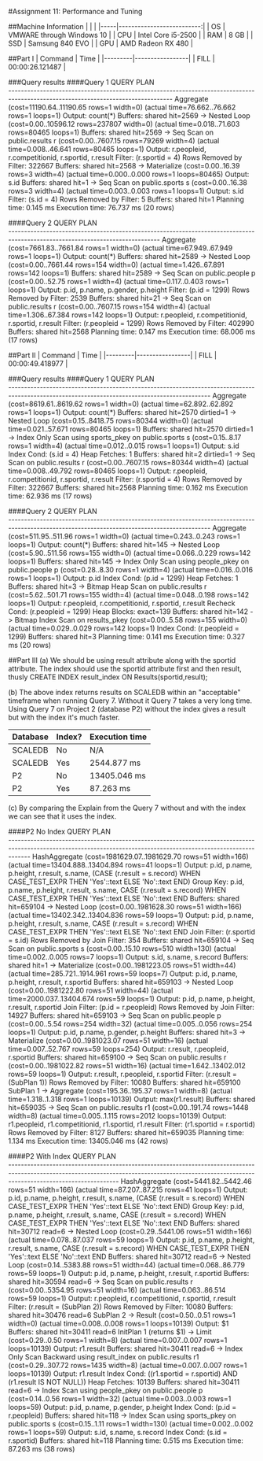 #Assignment 11: Performance and Tuning

##Machine Information
|     |                           |
|-----|--------------------------:|
| OS  | VMWARE through Windows 10 |
| CPU |        Intel Core i5-2500 |
| RAM |                      8 GB |
| SSD |           Samsung 840 EVO |
| GPU |         AMD Radeon RX 480 |

##Part I
| Command | Time            |
|---------|-----------------|
| FILL    | 00:00:26.121487 |

###Query results
####Query 1
                                                                QUERY PLAN                                                            
    ----------------------------------------------------------------------------------------------------------------------------------
     Aggregate  (cost=11190.64..11190.65 rows=1 width=0) (actual time=76.662..76.662 rows=1 loops=1)
       Output: count(*)
       Buffers: shared hit=2569
       ->  Nested Loop  (cost=0.00..10596.12 rows=237807 width=0) (actual time=0.018..71.603 rows=80465 loops=1)
             Buffers: shared hit=2569
             ->  Seq Scan on public.results r  (cost=0.00..7607.15 rows=79269 width=4) (actual time=0.008..46.641 rows=80465 loops=1)
                   Output: r.peopleid, r.competitionid, r.sportid, r.result
                   Filter: (r.sportid = 4)
                   Rows Removed by Filter: 322667
                   Buffers: shared hit=2568
             ->  Materialize  (cost=0.00..16.39 rows=3 width=4) (actual time=0.000..0.000 rows=1 loops=80465)
                   Output: s.id
                   Buffers: shared hit=1
                   ->  Seq Scan on public.sports s  (cost=0.00..16.38 rows=3 width=4) (actual time=0.003..0.003 rows=1 loops=1)
                         Output: s.id
                         Filter: (s.id = 4)
                         Rows Removed by Filter: 5
                         Buffers: shared hit=1
     Planning time: 0.145 ms
     Execution time: 76.737 ms
    (20 rows)
    
####Query 2
                                                              QUERY PLAN                                                          
    ------------------------------------------------------------------------------------------------------------------------------
     Aggregate  (cost=7661.83..7661.84 rows=1 width=0) (actual time=67.949..67.949 rows=1 loops=1)
       Output: count(*)
       Buffers: shared hit=2589
       ->  Nested Loop  (cost=0.00..7661.44 rows=154 width=0) (actual time=1.426..67.891 rows=142 loops=1)
             Buffers: shared hit=2589
             ->  Seq Scan on public.people p  (cost=0.00..52.75 rows=1 width=4) (actual time=0.117..0.403 rows=1 loops=1)
                   Output: p.id, p.name, p.gender, p.height
                   Filter: (p.id = 1299)
                   Rows Removed by Filter: 2539
                   Buffers: shared hit=21
             ->  Seq Scan on public.results r  (cost=0.00..7607.15 rows=154 width=4) (actual time=1.306..67.384 rows=142 loops=1)
                   Output: r.peopleid, r.competitionid, r.sportid, r.result
                   Filter: (r.peopleid = 1299)
                   Rows Removed by Filter: 402990
                   Buffers: shared hit=2568
     Planning time: 0.147 ms
     Execution time: 68.006 ms
    (17 rows)

##Part II
| Command | Time            |
|---------|-----------------|
| FILL    | 00:00:49.418977 |

###Query results
####Query 1
                                                                      QUERY PLAN                                                                  
    ----------------------------------------------------------------------------------------------------------------------------------------------
     Aggregate  (cost=8619.61..8619.62 rows=1 width=0) (actual time=62.892..62.892 rows=1 loops=1)
       Output: count(*)
       Buffers: shared hit=2570 dirtied=1
       ->  Nested Loop  (cost=0.15..8418.75 rows=80344 width=0) (actual time=0.021..57.671 rows=80465 loops=1)
             Buffers: shared hit=2570 dirtied=1
             ->  Index Only Scan using sports_pkey on public.sports s  (cost=0.15..8.17 rows=1 width=4) (actual time=0.012..0.015 rows=1 loops=1)
                   Output: s.id
                   Index Cond: (s.id = 4)
                   Heap Fetches: 1
                   Buffers: shared hit=2 dirtied=1
             ->  Seq Scan on public.results r  (cost=0.00..7607.15 rows=80344 width=4) (actual time=0.008..49.792 rows=80465 loops=1)
                   Output: r.peopleid, r.competitionid, r.sportid, r.result
                   Filter: (r.sportid = 4)
                   Rows Removed by Filter: 322667
                   Buffers: shared hit=2568
     Planning time: 0.162 ms
     Execution time: 62.936 ms
    (17 rows)
    
####Query 2
                                                                      QUERY PLAN                                                                  
    ----------------------------------------------------------------------------------------------------------------------------------------------
     Aggregate  (cost=511.95..511.96 rows=1 width=0) (actual time=0.243..0.243 rows=1 loops=1)
       Output: count(*)
       Buffers: shared hit=145
       ->  Nested Loop  (cost=5.90..511.56 rows=155 width=0) (actual time=0.066..0.229 rows=142 loops=1)
             Buffers: shared hit=145
             ->  Index Only Scan using people_pkey on public.people p  (cost=0.28..8.30 rows=1 width=4) (actual time=0.016..0.016 rows=1 loops=1)
                   Output: p.id
                   Index Cond: (p.id = 1299)
                   Heap Fetches: 1
                   Buffers: shared hit=3
             ->  Bitmap Heap Scan on public.results r  (cost=5.62..501.71 rows=155 width=4) (actual time=0.048..0.198 rows=142 loops=1)
                   Output: r.peopleid, r.competitionid, r.sportid, r.result
                   Recheck Cond: (r.peopleid = 1299)
                   Heap Blocks: exact=139
                   Buffers: shared hit=142
                   ->  Bitmap Index Scan on results_pkey  (cost=0.00..5.58 rows=155 width=0) (actual time=0.029..0.029 rows=142 loops=1)
                         Index Cond: (r.peopleid = 1299)
                         Buffers: shared hit=3
     Planning time: 0.141 ms
     Execution time: 0.327 ms
    (20 rows)

##Part III
(a) We should be using result attribute along with the sportid attribute. The index should use the sportid attribute first and then result, thusly
    CREATE INDEX result_index ON Results(sportid,result);
    
(b) The above index returns results on SCALEDB within an "acceptable" timeframe when running Query 7. Without it Query 7 takes a very long time. Using Query 7 on Project 2 (database P2) without the index gives a result but with the index it's much faster.

| Database | Index? | Execution time |
|----------|--------|----------------|
| SCALEDB  | No     | N/A            |
| SCALEDB  | Yes    | 2544.877 ms    |
| P2       | No     | 13405.046 ms   |
| P2       | Yes    | 87.263 ms      |

(c) By comparing the Explain from the Query 7 without and with the index we can see that it uses the index.

####P2 No Index
                                                                                QUERY PLAN                                                                             
    -------------------------------------------------------------------------------------------------------------------------------------------------------------------
     HashAggregate  (cost=1981629.07..1981629.70 rows=51 width=166) (actual time=13404.888..13404.894 rows=41 loops=1)
       Output: p.id, p.name, p.height, r.result, s.name, (CASE (r.result = s.record) WHEN CASE_TEST_EXPR THEN 'Yes'::text ELSE 'No'::text END)
       Group Key: p.id, p.name, p.height, r.result, s.name, CASE (r.result = s.record) WHEN CASE_TEST_EXPR THEN 'Yes'::text ELSE 'No'::text END
       Buffers: shared hit=659104
       ->  Nested Loop  (cost=0.00..1981628.30 rows=51 width=166) (actual time=13402.342..13404.836 rows=59 loops=1)
             Output: p.id, p.name, p.height, r.result, s.name, CASE (r.result = s.record) WHEN CASE_TEST_EXPR THEN 'Yes'::text ELSE 'No'::text END
             Join Filter: (r.sportid = s.id)
             Rows Removed by Join Filter: 354
             Buffers: shared hit=659104
             ->  Seq Scan on public.sports s  (cost=0.00..15.10 rows=510 width=130) (actual time=0.002..0.005 rows=7 loops=1)
                   Output: s.id, s.name, s.record
                   Buffers: shared hit=1
             ->  Materialize  (cost=0.00..1981223.05 rows=51 width=44) (actual time=285.721..1914.961 rows=59 loops=7)
                   Output: p.id, p.name, p.height, r.result, r.sportid
                   Buffers: shared hit=659103
                   ->  Nested Loop  (cost=0.00..1981222.80 rows=51 width=44) (actual time=2000.037..13404.674 rows=59 loops=1)
                         Output: p.id, p.name, p.height, r.result, r.sportid
                         Join Filter: (p.id = r.peopleid)
                         Rows Removed by Join Filter: 14927
                         Buffers: shared hit=659103
                         ->  Seq Scan on public.people p  (cost=0.00..5.54 rows=254 width=32) (actual time=0.005..0.056 rows=254 loops=1)
                               Output: p.id, p.name, p.gender, p.height
                               Buffers: shared hit=3
                         ->  Materialize  (cost=0.00..1981023.07 rows=51 width=16) (actual time=0.007..52.767 rows=59 loops=254)
                               Output: r.result, r.peopleid, r.sportid
                               Buffers: shared hit=659100
                               ->  Seq Scan on public.results r  (cost=0.00..1981022.82 rows=51 width=16) (actual time=1.642..13402.012 rows=59 loops=1)
                                     Output: r.result, r.peopleid, r.sportid
                                     Filter: (r.result = (SubPlan 1))
                                     Rows Removed by Filter: 10080
                                     Buffers: shared hit=659100
                                     SubPlan 1
                                       ->  Aggregate  (cost=195.36..195.37 rows=1 width=8) (actual time=1.318..1.318 rows=1 loops=10139)
                                             Output: max(r1.result)
                                             Buffers: shared hit=659035
                                             ->  Seq Scan on public.results r1  (cost=0.00..191.74 rows=1448 width=8) (actual time=0.005..1.115 rows=2012 loops=10139)
                                                   Output: r1.peopleid, r1.competitionid, r1.sportid, r1.result
                                                   Filter: (r1.sportid = r.sportid)
                                                   Rows Removed by Filter: 8127
                                                   Buffers: shared hit=659035
     Planning time: 1.134 ms
     Execution time: 13405.046 ms
    (42 rows)
    
####P2 With Index
                                                                                              QUERY PLAN                                                                                           
    -----------------------------------------------------------------------------------------------------------------------------------------------------------------------------------------------
     HashAggregate  (cost=5441.82..5442.46 rows=51 width=166) (actual time=87.207..87.215 rows=41 loops=1)
       Output: p.id, p.name, p.height, r.result, s.name, (CASE (r.result = s.record) WHEN CASE_TEST_EXPR THEN 'Yes'::text ELSE 'No'::text END)
       Group Key: p.id, p.name, p.height, r.result, s.name, CASE (r.result = s.record) WHEN CASE_TEST_EXPR THEN 'Yes'::text ELSE 'No'::text END
       Buffers: shared hit=30712 read=6
       ->  Nested Loop  (cost=0.29..5441.06 rows=51 width=166) (actual time=0.078..87.037 rows=59 loops=1)
             Output: p.id, p.name, p.height, r.result, s.name, CASE (r.result = s.record) WHEN CASE_TEST_EXPR THEN 'Yes'::text ELSE 'No'::text END
             Buffers: shared hit=30712 read=6
             ->  Nested Loop  (cost=0.14..5383.88 rows=51 width=44) (actual time=0.068..86.779 rows=59 loops=1)
                   Output: p.id, p.name, p.height, r.result, r.sportid
                   Buffers: shared hit=30594 read=6
                   ->  Seq Scan on public.results r  (cost=0.00..5354.95 rows=51 width=16) (actual time=0.063..86.514 rows=59 loops=1)
                         Output: r.peopleid, r.competitionid, r.sportid, r.result
                         Filter: (r.result = (SubPlan 2))
                         Rows Removed by Filter: 10080
                         Buffers: shared hit=30476 read=6
                         SubPlan 2
                           ->  Result  (cost=0.50..0.51 rows=1 width=0) (actual time=0.008..0.008 rows=1 loops=10139)
                                 Output: $1
                                 Buffers: shared hit=30411 read=6
                                 InitPlan 1 (returns $1)
                                   ->  Limit  (cost=0.29..0.50 rows=1 width=8) (actual time=0.007..0.007 rows=1 loops=10139)
                                         Output: r1.result
                                         Buffers: shared hit=30411 read=6
                                         ->  Index Only Scan Backward using result_index on public.results r1  (cost=0.29..307.72 rows=1435 width=8) (actual time=0.007..0.007 rows=1 loops=10139)
                                               Output: r1.result
                                               Index Cond: ((r1.sportid = r.sportid) AND (r1.result IS NOT NULL))
                                               Heap Fetches: 10139
                                               Buffers: shared hit=30411 read=6
                   ->  Index Scan using people_pkey on public.people p  (cost=0.14..0.56 rows=1 width=32) (actual time=0.003..0.003 rows=1 loops=59)
                         Output: p.id, p.name, p.gender, p.height
                         Index Cond: (p.id = r.peopleid)
                         Buffers: shared hit=118
             ->  Index Scan using sports_pkey on public.sports s  (cost=0.15..1.11 rows=1 width=130) (actual time=0.002..0.002 rows=1 loops=59)
                   Output: s.id, s.name, s.record
                   Index Cond: (s.id = r.sportid)
                   Buffers: shared hit=118
     Planning time: 0.515 ms
     Execution time: 87.263 ms
    (38 rows)
